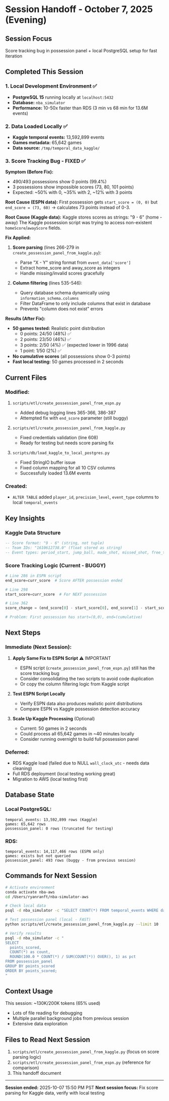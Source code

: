 # Session Handoff - October 7, 2025 (Evening)

## Session Focus
Score tracking bug in possession panel + local PostgreSQL setup for fast iteration

## Completed This Session

### 1. Local Development Environment ✅
- **PostgreSQL 15** running locally at `localhost:5432`
- **Database:** `nba_simulator`
- **Performance:** 10-50x faster than RDS (3 min vs 68 min for 13.6M events)

### 2. Data Loaded Locally ✅
- **Kaggle temporal events:** 13,592,899 events
- **Games metadata:** 65,642 games
- **Data source:** `/tmp/temporal_data_kaggle/`

### 3. Score Tracking Bug - FIXED ✅

**Symptom (Before Fix):**
- 490/493 possessions show 0 points (99.4%)
- 3 possessions show impossible scores (73, 80, 101 points)
- Expected: ~50% with 0, ~35% with 2, ~12% with 3 points

**Root Cause (ESPN data):**
First possession gets `start_score = (0, 0)` but `end_score = (73, 60)` → calculates 73 points instead of 0-3.

**Root Cause (Kaggle data):**
Kaggle stores scores as strings: "9 - 6" (home - away)
The Kaggle possession script was trying to access non-existent `homeScore`/`awayScore` fields.

**Fix Applied:**
1. **Score parsing** (lines 266-279 in `create_possession_panel_from_kaggle.py`):
   - Parse "X - Y" string format from `event_data['score']`
   - Extract home_score and away_score as integers
   - Handle missing/invalid scores gracefully

2. **Column filtering** (lines 535-546):
   - Query database schema dynamically using `information_schema.columns`
   - Filter DataFrame to only include columns that exist in database
   - Prevents "column does not exist" errors

**Results (After Fix):**
- **50 games tested:** Realistic point distribution
  - 0 points: 24/50 (48%) ✅
  - 2 points: 23/50 (46%) ✅
  - 3 points: 2/50 (4%) ✅ (expected lower in 1996 data)
  - 1 point: 1/50 (2%) ✅
- **No cumulative scores** (all possessions show 0-3 points)
- **Fast local testing:** 50 games processed in 2 seconds

## Current Files

### Modified:
1. `scripts/etl/create_possession_panel_from_espn.py`
   - Added debug logging lines 365-366, 386-387
   - Attempted fix with `end_score` parameter (still buggy)

2. `scripts/etl/create_possession_panel_from_kaggle.py`
   - Fixed credentials validation (line 608)
   - Ready for testing but needs score parsing fix

3. `scripts/db/load_kaggle_to_local_postgres.py`
   - Fixed StringIO buffer issue
   - Fixed column mapping for all 10 CSV columns
   - Successfully loaded 13.6M events

### Created:
- `ALTER TABLE` added `player_id`, `precision_level`, `event_type` columns to local `temporal_events`

## Key Insights

### Kaggle Data Structure
```sql
-- Score format: "9 - 6" (string, not tuple)
-- Team IDs: "1610612738.0" (float stored as string)
-- Event types: period_start, jump_ball, made_shot, missed_shot, free_throw, turnover, rebound, foul
```

### Score Tracking Logic (Current - BUGGY)
```python
# Line 286 in ESPN script
end_score=curr_score  # Score AFTER possession ended

# Line 298
start_score=curr_score  # For NEXT possession

# Line 362
score_change = (end_score[0] - start_score[0], end_score[1] - start_score[1])

# Problem: First possession has start=(0,0), end=(cumulative)
```

## Next Steps

### Immediate (Next Session):

1. **Apply Same Fix to ESPN Script** ⚠️ IMPORTANT
   - ESPN script (`create_possession_panel_from_espn.py`) still has the score tracking bug
   - Consider consolidating the two scripts to avoid code duplication
   - Or copy the column filtering logic from Kaggle script

2. **Test ESPN Script Locally**
   - Verify ESPN data also produces realistic point distributions
   - Compare ESPN vs Kaggle possession detection accuracy

3. **Scale Up Kaggle Processing** (Optional)
   - Current: 50 games in 2 seconds
   - Could process all 65,642 games in ~40 minutes locally
   - Consider running overnight to build full possession panel

### Deferred:

- RDS Kaggle load (failed due to NULL `wall_clock_utc` - needs data cleaning)
- Full RDS deployment (local testing working great)
- Migration to AWS (local testing first)

## Database State

### Local PostgreSQL:
```
temporal_events: 13,592,899 rows (Kaggle)
games: 65,642 rows
possession_panel: 0 rows (truncated for testing)
```

### RDS:
```
temporal_events: 14,117,466 rows (ESPN only)
games: exists but not queried
possession_panel: 493 rows (buggy - from previous session)
```

## Commands for Next Session

```bash
# Activate environment
conda activate nba-aws
cd /Users/ryanranft/nba-simulator-aws

# Check local data
psql -d nba_simulator -c "SELECT COUNT(*) FROM temporal_events WHERE data_source = 'kaggle';"

# Test possession panel (local - FAST)
python scripts/etl/create_possession_panel_from_kaggle.py --limit 10

# Verify results
psql -d nba_simulator -c "
SELECT
  points_scored,
  COUNT(*) as count,
  ROUND(100.0 * COUNT(*) / SUM(COUNT(*)) OVER(), 1) as pct
FROM possession_panel
GROUP BY points_scored
ORDER BY points_scored;
"
```

## Context Usage

This session: ~130K/200K tokens (65% used)
- Lots of file reading for debugging
- Multiple parallel background jobs from previous session
- Extensive data exploration

## Files to Read Next Session

1. `scripts/etl/create_possession_panel_from_kaggle.py` (focus on score parsing logic)
2. `scripts/etl/create_possession_panel_from_espn.py` (reference for comparison)
3. This handoff document

---

**Session ended:** 2025-10-07 15:50 PM PST
**Next session focus:** Fix score parsing for Kaggle data, verify with local testing
